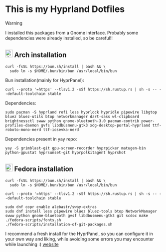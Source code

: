 # This is my Hyprland Dotfiles

> [!WARNING]
> I installed this packages from a Gnome interface. Probably some dependencies were already installed, so be careful!!

## <img src="https://upload.wikimedia.org/wikipedia/commons/thumb/1/13/Arch_Linux_%22Crystal%22_icon.svg/256px-Arch_Linux_%22Crystal%22_icon.svg.png" alt="Arch Logo" width="24"> Arch installation

```
curl -fsSL https://bun.sh/install | bash && \
  sudo ln -s $HOME/.bun/bin/bun /usr/local/bin/bun
```

Bun installation(mainly for HyprPanel):

```
curl --proto '=https' --tlsv1.2 -sSf https://sh.rustup.rs | sh -s -- --default-toolchain stable
```

Dependencies:

```
sudo pacman -S hyprland rofi less hyprlock hypridle pipewire libgtop bluez bluez-utils btop networkmanager dart-sass wl-clipboard brightnessctl swww python gnome-bluetooth-3.0 pacman-contrib power-profiles-daemon gvfs libdbusmenu-gtk3 xdg-desktop-portal-hyprland ttf-roboto-mono-nerd ttf-iosevka-nerd
```

Dependencies present in yay repo:

```
yay -S grimblast-git gpu-screen-recorder hyprpicker matugen-bin python-gpustat hyprsunset-git hyprpolkitagent hyprshot
```

## <img src="https://upload.wikimedia.org/wikipedia/commons/thumb/3/3f/Fedora_logo.svg/267px-Fedora_logo.svg.png" alt="Fedora Logo" width="24"> Fedora installation

```
curl -fsSL https://bun.sh/install | bash && \
  sudo ln -s $HOME/.bun/bin/bun /usr/local/bin/bun
```

```
curl --proto '=https' --tlsv1.2 -sSf https://sh.rustup.rs | sh -s -- --default-toolchain stable
```

```
sudo dnf copr enable alebastr/sway-extras
sudo dnf install less pipewire bluez bluez-tools btop NetworkManager swww python gnome-bluetooth gvsf libdbusmenu-gtk3 git scdoc make
./fedora-scripts/fonts.sh
./fedora-scripts/installation-of-git-packages.sh
```

I recommend a fresh install for the HyprPanel, so you can configure it in your own way and liking, while avoiding some errors you may encounter while launching :) [website](https://hyprpanel.com/getting_started/installation.html)
